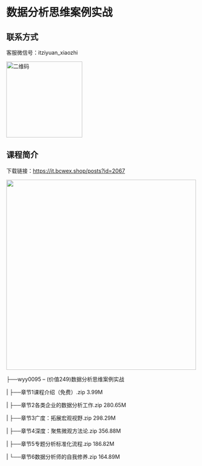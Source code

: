 # 数据分析思维案例实战

## 联系方式

客服微信号：itziyuan_xiaozhi

<img src="https://ziyuanyun.oss-cn-guangzhou.aliyuncs.com/common/20240614073449/666b82192834a.jpg" width="200" height="200" alt="二维码">

## 课程简介

下载链接：https://it.bcwex.shop/posts?id=2067

<img src="https://ziyuanyun.oss-cn-guangzhou.aliyuncs.com/yun/20240515183641/6644903992b3d.jpg" width="500" alt="">

  ├──wyy0095 &#8211; (价值249)数据分析思维案例实战

 | ├──章节1课程介绍（免费）.zip 3.99M

 | ├──章节2各类企业的数据分析工作.zip 280.65M

 | ├──章节3广度：拓展宏观视野.zip 298.29M

 | ├──章节4深度：聚焦微观方法论.zip 356.88M

 | ├──章节5专题分析标准化流程.zip 186.82M

 | └──章节6数据分析师的自我修养.zip 164.89M

  